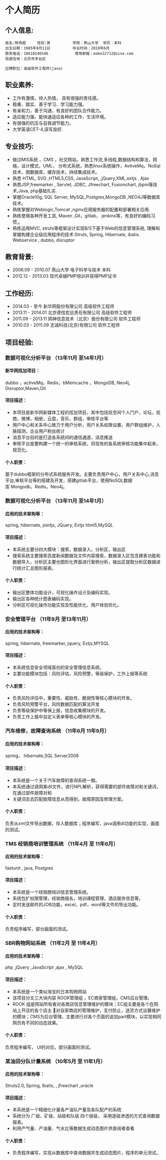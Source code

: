 # 个人简历

## 个人信息:

	姓名:陈伟超     性别:男          学校：燕山大学  学历：本科
	出生日期：1985年8月11日		     毕业时间：2010年6月
	联系电话：18610246546            常用邮箱：make22712@sina.com
	现居住地：北京市丰台区

	应聘职位：高级软件工程师(java)

## 职业素养:
- 工作有激情，待人热情， 具有很强的责任感。
- 稳重、踏实、善于学习、学习能力强。
- 有亲和力，善于沟通，有良好的团队合作能力。
- 适应能力强，能快速适应各种的工作、生活环境。
- 有很强的抗压与自我调节能力。
- 大学英语CET-4,读写良好.

## 专业技巧:
- 做过MIS系统 ，CMS ，社交网站。熟悉工作流,多线程,数据结构和算法，网络，设计模式，UML， 分布式系统，熟悉linux系统操作，AvtiveMq，NoSql技术，图数据库，缓存技术，持续集成技术。
- 熟悉 HTML, SVG ,HTML5,CSS, JavaScript, ,jQuery,XML,extjs , Ajax
- 熟悉JSP,freemarker , Servlet, JDBC, Jfreechart, Fusionchart, jbpm等技术,Java, php基础扎实.
- 掌握Oracle10g, SQL Server, MySQL,Postgres,MongoDB ,NEO4J等数据库技术。
- 熟练掌握对Weblogic,Tomcat ,nginx应用服务器的配置和部署相关应用.
- 熟练使用各种开发工具, Maven ,Git，gitlab， jenkins等，有良好的编码习惯,。
- 熟练运用MVC, struts等框架设计实现B/S下基于Web的信息管理系统, 理解和掌握构建企业级应用程序的技术:Struts, Spring, Hibernate, ibatis.  Webservice , dubbo, disruptor

## 教育背景:
- 2006.09 - 2010.07	    燕山大学		电子科学与技术		本科
- 2012.12 - 2013.03     现代卓越PMP培训并获得PMP证书

## 工作经历:
- 2014.03  -  至今       新华网股份有限公司                    高级软件工程师
- 2013.11  -  2014.01   北京德信宏远责任有限公司               高级软件工程师
- 2011.09  -  2013.11	  网神信息技术（北京）股份有限公司      软件工程师
- 2010.03  -  2011.09	  志诚科技(北京)有限公司                 软件工程师

## 项目经验:
### 数据可视化分析平台 （13年11月 至14年1月）
#### 新华网炫加项目：
  dubbo ，activeMq，Redis，bMemcache ，MongoDB, Neo4j, Disruptor,Maven,Git

#### 项目描述：
- 本项目是新华网新媒体工程的炫加项目，其中包括炫空间个人门户，论坛，炫商，微博，相册，云盘，音乐，群组，审核平台等
- 用户中心和关系中心致力于用户分析，用户关系权限设置，用户群组维护，人脉探测，企业用户粉丝统计
- 消息平台目的是打造各系统间的通信通道，消息推送
- 审核平台是要构建一个统一的审核系统，将现有的各系统审核功能集中起来，规范化。

#### 个人职责：
基于dubbo框架的分布式系统服务开发。主要负责用户中心，用户关系中心,消息平台,审核平台等的搭建及开发，搭建gitlab平台，使用NoSQL数据库 Mongodb，Redis，Neo4j。

### 数据可视化分析平台 （13年11月 至14年1月）
#### 应用的技术架构等：
spring, hibernate,  jointjs, JQuery, Extjs html5,MySQL
#### 项目描述：
- 本系统主要分四大模块：搜索，数据录入，分析区，输出区
- 搜索系统主要搜索百度新闻数据及文件内容搜索，数据录入区包含建表功能和数据导入，分析区主要也图形化界面进行案例分析，输出区提取分析区数据进行统计汇总图形报表。

#### 个人职责：
- 输出区整体功能设计，可视化操作设计及编码实现。
- 输出区各种统计图表编码实现。
- 分析区可视化操作功能实现及性能优化，用户体验优化。

### 安全管理平台 （11年9月 至13年11月）
#### 应用的技术架构等：
spring, hibernate,  freemarker, jquery, Extjs,MYSQL
#### 项目描述：
- 本系统信息安全领域首创的安全管理信息系统。
- 主要功能模块包括：风险评估，风险预警，等级保护，工作上报等系统

#### 个人职责：
- 负责风险评估中，重要性、威胁性、脆弱性等核心模块的开发。
- 负责风险预警平台，风险数据匹配的算法开发
- 负责等级保护中等保上报，信息收集模块的开发。
- 负责工作上报中自定义表单等核心模块的开发。

### 汽车维修，故障查询系统  （11年6月 11年9月）
#### 应用的技术架构等：
spring， hibernate,SQL Server2008

#### 项目描述：
- 本系统是一个关于汽车故障的查询系统一期。
- 本系统通过调用某dll文件，进行NPL解析，获得需要的部件故障对和关键词，在通过部件故障对和
- 关键词去去匹配故障信息从而得到，故障原因及修理方案。

#### 个人职责：
负责从xml文件导出数据，存入数据库；程序编写，java调用dl功能的实现，画面的测试。
### TMS 经销商培训管理系统  （11年4月 至 11年6月）
#### 应用的技术架构等：
fastunit , java, Postgres
#### 项目描述：
- 本系统是一个经销商培训信息管理系统。
- 系统包扩权限管理，经销商报名，培训课程管理，酒店服务信息等。
- 定时发送邮件的JOB功能，excel，pdf，word等文件的导出功能。

#### 个人职责：
负责程序编写，部分画面的测试。

### SBR购物网站系统  （11年2月 至 11年4月）
#### 应用的技术架构等：
 php ,jQuery ,JavaScript ,ajax , MySQL
#### 项目描述：
- 本系统是一个类似淘宝的日本购物网站
- 该项目分文三大块内容 ROOK管理组 ，EC商家管理组，CMS后台管理。
- ROOK 组是网站所有者对各商店信息管理维护的模块；EC组主要是各个在网站上开店的各个店主
对自家商店的管理维护，支付防止，送货方式设置维护的模块；CMS为后台管理，主要进行对各个页面的追加part模块，以实现相同网页有不同的动态效果。

#### 个人职责：
负责程序编写， UI的对应，部分画面的测试。
### 某油田分队计量系统  （10年5月 至 11年1月）
#### 应用的技术架构等：
Struts2.0, Spring, Ibatis, , jfreechart ,oracle
#### 项目描述：
- 本系统是一个精细化计量各产油队产量及各队配产的系统
- 系统分为 厂级、矿级、站级和队级 四个层级， 采用逐级渗透的方式查询数据报表。
- 利用产气量、产油量、气水比等数据生成动态图片供查阅者查看
#### 个人职责：
- 负责程序编写，实现从数据库中查询数据并生成动态图片，程序的单元测试。
